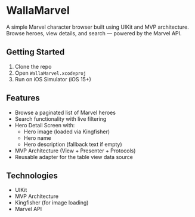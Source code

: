 # WallaMarvel

A simple Marvel character browser built using UIKit and MVP architecture. Browse heroes, view details, and search — powered by the Marvel API.

## Getting Started

1. Clone the repo
2. Open `WallaMarvel.xcodeproj`
3. Run on iOS Simulator (iOS 15+)

## Features

- Browse a paginated list of Marvel heroes
- Search functionality with live filtering
- Hero Detail Screen with:
  - Hero image (loaded via Kingfisher)
  - Hero name
  - Hero description (fallback text if empty)
- MVP Architecture (View + Presenter + Protocols)
- Reusable adapter for the table view data source

## Technologies

- UIKit
- MVP Architecture
- Kingfisher (for image loading)
- Marvel API
